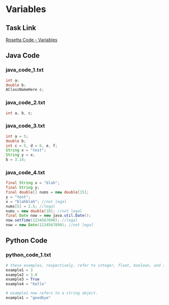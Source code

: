 # Variables

## Task Link
[Rosetta Code - Variables](https://rosettacode.org/wiki/Variables)

## Java Code
### java_code_1.txt
```java
int a;
double b;
AClassNameHere c;

```

### java_code_2.txt
```java
int a, b, c;

```

### java_code_3.txt
```java
int a = 5;
double b;
int c = 5, d = 6, e, f;
String x = "test";
String y = x;
b = 3.14;

```

### java_code_4.txt
```java
final String x = "blah";
final String y;
final double[] nums = new double[15];
y = "test";
x = "blahblah"; //not legal
nums[5] = 2.5; //legal
nums = new double[10]; //not legal
final Date now = new java.util.Date();
now.setTime(1234567890); //legal
now = new Date(1234567890); //not legal

```

## Python Code
### python_code_1.txt
```python
# these examples, respectively, refer to integer, float, boolean, and string objects
example1 = 3
example2 = 3.0
example3 = True
example4 = "hello"

# example1 now refers to a string object.
example1 = "goodbye"

```

